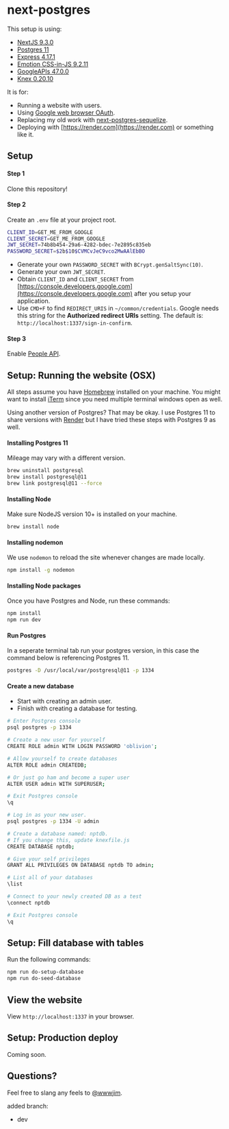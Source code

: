 # next-postgres

This setup is using:

- [NextJS 9.3.0](https://nextjs.org/)
- [Postgres 11](https://github.com/brianc/node-postgres)
- [Express 4.17.1](https://github.com/expressjs/express)
- [Emotion CSS-in-JS 9.2.11](https://5bb1495273f2cf57a2cf39cc--emotion.netlify.com/)
- [GoogleAPIs 47.0.0](https://github.com/googleapis/google-api-nodejs-client#readme)
- [Knex 0.20.10](https://knexjs.org/)

It is for:

- Running a website with users.
- Using [Google web browser OAuth](https://developers.google.com/identity).
- Replacing my old work with [next-postgres-sequelize](https://github.com/jimmylee/next-postgres-sequelize).
- Deploying with [https://render.com](https://render.com) or something like it.

## Setup

#### Step 1

Clone this repository!

#### Step 2

Create an `.env` file at your project root.

```sh
CLIENT_ID=GET_ME_FROM_GOOGLE
CLIENT_SECRET=GET_ME_FROM_GOOGLE
JWT_SECRET=74b8b454-29a6-4282-bdec-7e2895c835eb
PASSWORD_SECRET=$2b$10$CVMCvJeC9vco2MwAAlEbBO

```

- Generate your own `PASSWORD_SECRET` with `BCrypt.genSaltSync(10)`.
- Generate your own `JWT_SECRET`.
- Obtain `CLIENT_ID` and `CLIENT_SECRET` from [https://console.developers.google.com](https://console.developers.google.com) after you setup your application.
- Use `CMD+F` to find `REDIRECT_URIS` in `~/common/credentials`. Google needs this string for the **Authorized redirect URIs** setting. The default is: `http://localhost:1337/sign-in-confirm`.

#### Step 3

Enable [People API](https://console.developers.google.com/apis/api/people.googleapis.com/overview).

## Setup: Running the website (OSX)

All steps assume you have [Homebrew](https://brew.sh/) installed on your machine. You might want to install [iTerm](https://iterm2.com/) since you need multiple terminal windows open as well.

Using another version of Postgres? That may be okay. I use Postgres 11 to share versions with [Render](https://render.com/) but I have tried these steps with Postgres 9 as well.

#### Installing Postgres 11

Mileage may vary with a different version.

```sh
brew uninstall postgresql
brew install postgresql@11
brew link postgresql@11 --force
```

#### Installing Node

Make sure NodeJS version 10+ is installed on your machine.

```sh
brew install node
```

#### Installing nodemon

We use `nodemon` to reload the site whenever changes are made locally.

```sh
npm install -g nodemon
```

#### Installing Node packages

Once you have Postgres and Node, run these commands:

```sh
npm install
npm run dev
```

#### Run Postgres

In a seperate terminal tab run your postgres version, in this case the command below is referencing Postgres 11.

```sh
postgres -D /usr/local/var/postgresql@11 -p 1334
```

#### Create a new database

- Start with creating an admin user.
- Finish with creating a database for testing.

```sh
# Enter Postgres console
psql postgres -p 1334

# Create a new user for yourself
CREATE ROLE admin WITH LOGIN PASSWORD 'oblivion';

# Allow yourself to create databases
ALTER ROLE admin CREATEDB;

# Or just go ham and become a super user
ALTER USER admin WITH SUPERUSER;

# Exit Postgres console
\q

# Log in as your new user.
psql postgres -p 1334 -U admin

# Create a database named: nptdb.
# If you change this, update knexfile.js
CREATE DATABASE nptdb;

# Give your self privileges
GRANT ALL PRIVILEGES ON DATABASE nptdb TO admin;

# List all of your databases
\list

# Connect to your newly created DB as a test
\connect nptdb

# Exit Postgres console
\q
```

## Setup: Fill database with tables

Run the following commands:

```sh
npm run do-setup-database
npm run do-seed-database
```

## View the website

View `http://localhost:1337` in your browser.

## Setup: Production deploy

Coming soon.

## Questions?

Feel free to slang any feels to [@wwwjim](https://twitter.com/wwwjim).

added branch:
- dev
